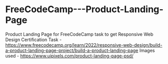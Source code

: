 # FreeCodeCamp---Product-Landing-Page
Product Landing Page for FreeCodeCamp task to get Responsive Web Design Certification
Task - https://www.freecodecamp.org/learn/2022/responsive-web-design/build-a-product-landing-page-project/build-a-product-landing-page
Images used - https://www.uipixels.com/product-landing-page-psd/
